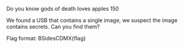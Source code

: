Do you know gods of death loves apples
150

We found a USB that contains a single image, we suspect the image contains secrets. Can you find them?

Flag format: BSidesCDMX{flag}


